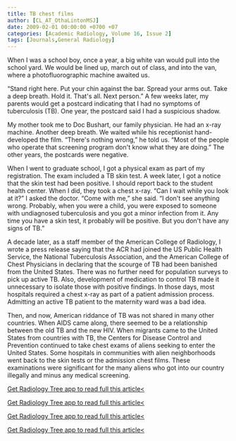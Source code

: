 ```yaml
---
title: TB chest films
author: [CL_AT_OthaLintonMSJ]
date: 2009-02-01 00:00:00 +0700 +07
categories: [Academic Radiology, Volume 16, Issue 2]
tags: [Journals,General Radiology]
---
```

When I was a school boy, once a year, a big white van would pull into the school yard. We would be lined up, march out of class, and into the van, where a photofluorographic machine awaited us.

“Stand right here. Put your chin against the bar. Spread your arms out. Take a deep breath. Hold it. That's all. Next person.” A few weeks later, my parents would get a postcard indicating that I had no symptoms of tuberculosis (TB). One year, the postcard said I had a suspicious shadow.

My mother took me to Doc Bushart, our family physician. He had an x-ray machine. Another deep breath. We waited while his receptionist hand-developed the film. “There's nothing wrong,” he told us. “Most of the people who operate that screening program don't know what they are doing.” The other years, the postcards were negative.

When I went to graduate school, I got a physical exam as part of my registration. The exam included a TB skin test. A week later, I got a notice that the skin test had been positive. I should report back to the student health center. When I did, they took a chest x-ray. “Can I wait while you look at it?” I asked the doctor. “Come with me,” she said. “I don't see anything wrong. Probably, when you were a child, you were exposed to someone with undiagnosed tuberculosis and you got a minor infection from it. Any time you have a skin test, it probably will be positive. But you don't have any signs of TB.”

A decade later, as a staff member of the American College of Radiology, I wrote a press release saying that the ACR had joined the US Public Health Service, the National Tuberculosis Association, and the American College of Chest Physicians in declaring that the scourge of TB had been banished from the United States. There was no further need for population surveys to pick up active TB. Also, development of medication to control TB made it unnecessary to isolate those with positive findings. In those days, most hospitals required a chest x-ray as part of a patient admission process. Admitting an active TB patient to the maternity ward was a bad idea.

Then, and now, American riddance of TB was not shared in many other countries. When AIDS came along, there seemed to be a relationship between the old TB and the new HIV. When migrants came to the United States from countries with TB, the Centers for Disease Control and Prevention continued to take chest exams of aliens seeking to enter the United States. Some hospitals in communities with alien neighborhoods went back to the skin tests or the admission chest films. These examinations were significant for the many aliens who got into our country illegally and minus any medical screening.

[Get Radiology Tree app to read full this article<](https://clinicalpub.com/app)

[Get Radiology Tree app to read full this article<](https://clinicalpub.com/app)

[Get Radiology Tree app to read full this article<](https://clinicalpub.com/app)

[Get Radiology Tree app to read full this article<](https://clinicalpub.com/app)